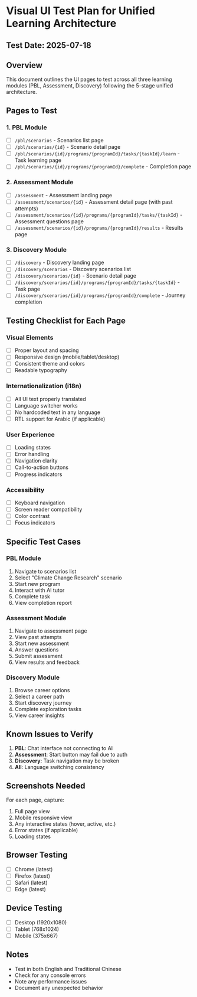 # Visual UI Test Plan for Unified Learning Architecture

## Test Date: 2025-07-18

## Overview
This document outlines the UI pages to test across all three learning modules (PBL, Assessment, Discovery) following the 5-stage unified architecture.

## Pages to Test

### 1. PBL Module
- [ ] `/pbl/scenarios` - Scenarios list page
- [ ] `/pbl/scenarios/{id}` - Scenario detail page
- [ ] `/pbl/scenarios/{id}/programs/{programId}/tasks/{taskId}/learn` - Task learning page
- [ ] `/pbl/scenarios/{id}/programs/{programId}/complete` - Completion page

### 2. Assessment Module
- [ ] `/assessment` - Assessment landing page
- [ ] `/assessment/scenarios/{id}` - Assessment detail page (with past attempts)
- [ ] `/assessment/scenarios/{id}/programs/{programId}/tasks/{taskId}` - Assessment questions page
- [ ] `/assessment/scenarios/{id}/programs/{programId}/results` - Results page

### 3. Discovery Module
- [ ] `/discovery` - Discovery landing page
- [ ] `/discovery/scenarios` - Discovery scenarios list
- [ ] `/discovery/scenarios/{id}` - Scenario detail page
- [ ] `/discovery/scenarios/{id}/programs/{programId}/tasks/{taskId}` - Task page
- [ ] `/discovery/scenarios/{id}/programs/{programId}/complete` - Journey completion

## Testing Checklist for Each Page

### Visual Elements
- [ ] Proper layout and spacing
- [ ] Responsive design (mobile/tablet/desktop)
- [ ] Consistent theme and colors
- [ ] Readable typography

### Internationalization (i18n)
- [ ] All UI text properly translated
- [ ] Language switcher works
- [ ] No hardcoded text in any language
- [ ] RTL support for Arabic (if applicable)

### User Experience
- [ ] Loading states
- [ ] Error handling
- [ ] Navigation clarity
- [ ] Call-to-action buttons
- [ ] Progress indicators

### Accessibility
- [ ] Keyboard navigation
- [ ] Screen reader compatibility
- [ ] Color contrast
- [ ] Focus indicators

## Specific Test Cases

### PBL Module
1. Navigate to scenarios list
2. Select "Climate Change Research" scenario
3. Start new program
4. Interact with AI tutor
5. Complete task
6. View completion report

### Assessment Module
1. Navigate to assessment page
2. View past attempts
3. Start new assessment
4. Answer questions
5. Submit assessment
6. View results and feedback

### Discovery Module
1. Browse career options
2. Select a career path
3. Start discovery journey
4. Complete exploration tasks
5. View career insights

## Known Issues to Verify

1. **PBL**: Chat interface not connecting to AI
2. **Assessment**: Start button may fail due to auth
3. **Discovery**: Task navigation may be broken
4. **All**: Language switching consistency

## Screenshots Needed

For each page, capture:
1. Full page view
2. Mobile responsive view
3. Any interactive states (hover, active, etc.)
4. Error states (if applicable)
5. Loading states

## Browser Testing
- [ ] Chrome (latest)
- [ ] Firefox (latest)
- [ ] Safari (latest)
- [ ] Edge (latest)

## Device Testing
- [ ] Desktop (1920x1080)
- [ ] Tablet (768x1024)
- [ ] Mobile (375x667)

## Notes
- Test in both English and Traditional Chinese
- Check for any console errors
- Note any performance issues
- Document any unexpected behavior